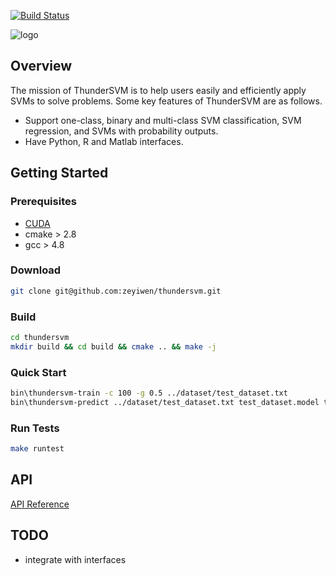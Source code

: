 [![Build Status](https://travis-ci.org/zeyiwen/thundersvm.svg?branch=master)](https://travis-ci.org/zeyiwen/thundersvm)

![logo](https://github.com/zeyiwen/thundersvm/raw/improve-doc/logo.png)
## Overview
The mission of ThunderSVM is to help users easily and efficiently apply SVMs to solve problems. Some key features of ThunderSVM are as follows.

* Support one-class, binary and multi-class SVM classification, SVM regression, and SVMs with probability outputs.
* Have Python, R and Matlab interfaces.


## Getting Started
### Prerequisites
* [CUDA](https://developer.nvidia.com/cuda-downloads)
* cmake > 2.8
* gcc > 4.8
### Download
```bash
git clone git@github.com:zeyiwen/thundersvm.git
```
### Build
```bash
cd thundersvm
mkdir build && cd build && cmake .. && make -j
```
### Quick Start
```bash
bin\thundersvm-train -c 100 -g 0.5 ../dataset/test_dataset.txt
bin\thundersvm-predict ../dataset/test_dataset.txt test_dataset.model test_dataset.predict
```
### Run Tests
```bash
make runtest
```

## API
[API Reference](http://zeyiwen.github.io/thundersvm/)
## TODO
- integrate with interfaces


